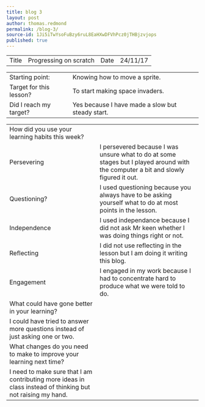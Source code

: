 ```yaml
---
title: blog 3
layout: post
author: thomas.redmond
permalink: /blog-3/
source-id: 1Ji5iTwYsoFuBzy6ruL8EaHXwDFVhPcz0jTHBjzvjops
published: true
---
```

<table>
  <tr>
    <td>Title</td>
    <td>Progressing on scratch </td>
    <td>Date</td>
    <td>24/11/17</td>
  </tr>
</table>


<table>
  <tr>
    <td>Starting point:</td>
    <td>Knowing how to move a sprite.</td>
  </tr>
  <tr>
    <td>Target for this lesson?</td>
    <td>To start making space invaders.</td>
  </tr>
  <tr>
    <td>Did I reach my target? </td>
    <td>Yes because I have made a slow but steady start.</td>
  </tr>
</table>


<table>
  <tr>
    <td>How did you use your learning habits this week?</td>
    <td></td>
  </tr>
  <tr>
    <td>Persevering</td>
    <td>I persevered because I was unsure what to do at some stages but I played around with the computer a bit and slowly figured it out. </td>
  </tr>
  <tr>
    <td>Questioning?</td>
    <td>I used questioning because you always have to be asking yourself what to do at most points in the lesson.</td>
  </tr>
  <tr>
    <td>Independence</td>
    <td>I used independance because I did not ask Mr keen whether I was doing things right or not.</td>
  </tr>
  <tr>
    <td>Reflecting</td>
    <td>I did not use reflecting in the lesson but I am doing it writing this blog.</td>
  </tr>
  <tr>
    <td>Engagement</td>
    <td>I engaged in my work because I had to concentrate hard to produce what we were told to do.</td>
  </tr>
  <tr>
    <td>What could have gone better in your learning?</td>
    <td></td>
  </tr>
  <tr>
    <td>I could have tried to answer more questions instead of just asking one or two. </td>
    <td></td>
  </tr>
  <tr>
    <td>What changes do you need to make to improve your learning next time?</td>
    <td></td>
  </tr>
  <tr>
    <td>I need to make sure that I am contributing more ideas in class instead of thinking but not raising my hand.</td>
    <td></td>
  </tr>
</table>


